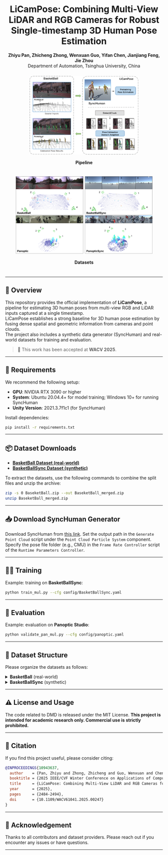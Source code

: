 <p align="center">
  <h1 align="center">LiCamPose: Combining Multi-View LiDAR and RGB Cameras for Robust Single-timestamp 3D Human Pose Estimation</h1>
  <p align="center">
    <strong>Zhiyu Pan, Zhicheng Zhong, Wenxuan Guo, Yifan Chen, Jianjiang Feng, Jie Zhou</strong> <br>
    Department of Automation, Tsinghua University, China <br>
  </p>
  <div align="center">
    <div style="display: inline-block; margin: 10px;">
      <img src="./figs/Licam_illus.png" height="250">
      <p><strong>Pipeline</strong></p>
    </div>
    <div style="display: inline-block; margin: 10px;">
      <img src="./figs/dataset22.png" height="250">
      <p><strong>Datasets</strong></p>
    </div>
  </div>
</p>

---

## 🧠 Overview

This repository provides the official implementation of **LiCamPose**, a pipeline for estimating 3D human poses from multi-view RGB and LiDAR inputs captured at a single timestamp.  
LiCamPose establishes a strong baseline for 3D human pose estimation by fusing dense spatial and geometric information from cameras and point clouds.  
The project also includes a synthetic data generator (SyncHuman) and real-world datasets for training and evaluation.

> 📄 This work has been accepted at **WACV 2025**.

---

## 🔧 Requirements

We recommend the following setup:

- **GPU**: NVIDIA RTX 3090 or higher
- **System**: Ubuntu 20.04.4+ for model training; Windows 10+ for running SyncHuman
- **Unity Version**: 2021.3.7f1c1 (for SyncHuman)

Install dependencies:

```bash
pip install -r requirements.txt
````

---

## 📦 Dataset Downloads

* **[BasketBall Dataset (real-world)](https://cloud.tsinghua.edu.cn/d/06241a11447049d9b6da/)**
* **[BasketBallSync Dataset (synthetic)](https://cloud.tsinghua.edu.cn/d/18d4f821ac764db6923a/)**

To extract the datasets, use the following commands to combine the split files and unzip the archive:
```bash
zip -s 0 BaseketBall.zip --out BaseketBall_merged.zip
unzip BaseketBall_merged.zip
```
---

## 📥 Download SyncHuman Generator

Download SyncHuman from [this link](https://cloud.tsinghua.edu.cn/f/cead8353ba2341a9a162/?dl=1).
Set the output path in the `Generate Point Cloud` script under the `Point Cloud Particle System` component.
Specify the pose file folder (e.g., CMU) in the `Frame Rate Controller` script of the `Runtime Parameters Controller`.

---

## 🏋️‍♂️ Training

Example: training on **BasketBallSync**:

```bash
python train_mul.py --cfg config/BasketBallSync.yaml
```

---

## 🧪 Evaluation

Example: evaluation on **Panoptic Studio**:

```bash
python validate_pan_mul.py --cfg config/panoptic.yaml
```

---

## 📁 Dataset Structure

Please organize the datasets as follows:

<details>
<summary><strong>BasketBall</strong> (real-world)</summary>

```bash
BasketBall/
├── images/
│   ├── camera_timecode.csv
│   └── camera/
│       ├── camera_1/
│       ├── camera_2/
│       ├── camera_3/
│       └── camera_4/
├── points_pcd_roi/
├── points_ped/
├── pose_2d_ped/
```

</details>

<details>
<summary><strong>BasketBallSync</strong> (synthetic)</summary>

```bash
BasketBallSync/
├── images/
│   ├── 1/ 2/ 3/ 4/              # View folders
│   └── camera_*.txt            # Calibration files
├── joints/                     # 3D ground truth
├── points/                     # Scene-level point clouds
├── points_ped/                 # Player-level point clouds
└── pred_2d_folder/             # ViTPose-predicted 2D joints
```

</details>

---

## ⚠️ License and Usage

The code related to DMD is released under the MIT License.
**This project is intended for academic research only. Commercial use is strictly prohibited.**

---

## 📖 Citation

If you find this project useful, please consider citing:

```bibtex
@INPROCEEDINGS{10943637,
  author    = {Pan, Zhiyu and Zhong, Zhicheng and Guo, Wenxuan and Chen, Yifan and Feng, Jianjiang and Zhou, Jie},
  booktitle = {2025 IEEE/CVF Winter Conference on Applications of Computer Vision (WACV)}, 
  title     = {LiCamPose: Combining Multi-View LiDAR and RGB Cameras for Robust Single-timestamp 3D Human Pose Estimation}, 
  year      = {2025},
  pages     = {2484-2494},
  doi       = {10.1109/WACV61041.2025.00247}
}
```

---

## 🌟 Acknowledgement

Thanks to all contributors and dataset providers. Please reach out if you encounter any issues or have questions.

---
